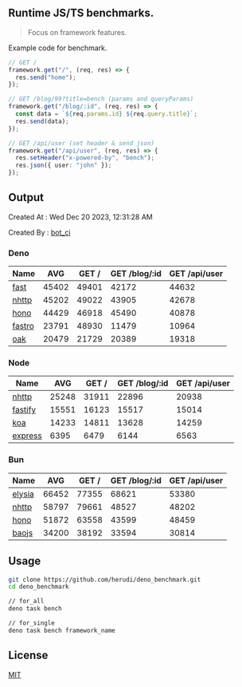 ## Runtime JS/TS benchmarks.

> Focus on framework features.

Example code for benchmark.
```ts
// GET /
framework.get("/", (req, res) => {
  res.send("home");
});

// GET /blog/99?title=bench (params and queryParams)
framework.get("/blog/:id", (req, res) => {
  const data = `${req.params.id} ${req.query.title}`;
  res.send(data);
});

// GET /api/user (set header & send json)
framework.get("/api/user", (req, res) => {
  res.setHeader("x-powered-by", "bench");
  res.json({ user: "john" });
});
```

## Output
Created At : Wed Dec 20 2023, 12:31:28 AM

Created By : [bot_ci](https://github.com/herudi/deno_benchmarks/commits?author=github-actions%5Bbot%5D)


### Deno
|Name|AVG|GET /|GET /blog/:id|GET /api/user|
|----|----|----|----|----|
|[fast](https://github.com/danteissaias/fast)|45402|49401|42172|44632|
|[nhttp](https://github.com/nhttp/nhttp)|45202|49022|43905|42678|
|[hono](https://github.com/honojs/hono)|44429|46918|45490|40878|
|[fastro](https://github.com/fastrodev/fastro)|23791|48930|11479|10964|
|[oak](https://github.com/oakserver/oak)|20479|21729|20389|19318|
  


### Node
|Name|AVG|GET /|GET /blog/:id|GET /api/user|
|----|----|----|----|----|
|[nhttp](https://github.com/nhttp/nhttp)|25248|31911|22896|20938|
|[fastify](https://github.com/fastify/fastify)|15551|16123|15517|15014|
|[koa](https://github.com/koajs/koa)|14233|14811|13628|14259|
|[express](https://github.com/expressjs/express)|6395|6479|6144|6563|
  


### Bun
|Name|AVG|GET /|GET /blog/:id|GET /api/user|
|----|----|----|----|----|
|[elysia](https://github.com/elysiajs/elysia)|66452|77355|68621|53380|
|[nhttp](https://github.com/nhttp/nhttp)|58797|79661|48527|48202|
|[hono](https://github.com/honojs/hono)|51872|63558|43599|48459|
|[baojs](https://github.com/mattreid1/baojs)|34200|38192|33594|30814|
  



## Usage

```bash
git clone https://github.com/herudi/deno_benchmark.git
cd deno_benchmark

// for_all
deno task bench

// for_single
deno task bench framework_name
```

## License

[MIT](LICENSE)


